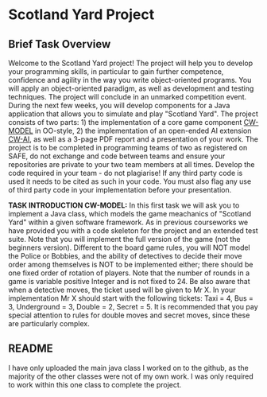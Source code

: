 # Scotland Yard Project

##  Brief Task Overview
Welcome to the Scotland Yard project! The project will help you to develop your programming skills, in particular to gain further competence, confidence and agility in the way you write object-oriented programs. You will apply an object-oriented paradigm, as well as development and testing techniques. The project will conclude in an unmarked competition event. During the next few weeks, you will develop components for a Java application that allows you to simulate and play "Scotland Yard". The project consists of two parts: 1) the implementation of a core game component [CW-MODEL](https://www.ole.bris.ac.uk/bbcswebdav/courses/COMS10009_2017/content/model/index.html#cw-model) in OO-style, 2) the implementation of an open-ended AI extension [CW-AI](https://www.ole.bris.ac.uk/bbcswebdav/courses/COMS10009_2017/content/ai/index.html), as well as a 3-page PDF report and a presentation of your work. The project is to be completed in programming teams of two as registered on SAFE, do not exchange and code between teams and ensure your repositories are private to your two team members at all times. Develop the code required in your team - do not plagiarise! If any third party code is used it needs to be cited as such in your code. You must also flag any use of third party code in your implementation before your presentation.

**TASK INTRODUCTION CW-MODEL:**  In this first task we will ask you to implement a Java class, which models the game meachanics of "Scotland Yard" within a given software framework. As in previous courseworks we have provided you with a code skeleton for the project and an extended test suite. Note that you will implement the full version of the game (not the beginners version). Different to the board game rules, you will NOT model the Police or Bobbies, and the ability of detectives to decide their move order among themselves is NOT to be implemented either; there should be one fixed order of rotation of players. Note that the number of rounds in a game is variable positive  Integer  and is not fixed to 24. Be also aware that when a detective moves, the ticket used will be given to Mr X. In your implementation Mr X should start with the following tickets: Taxi = 4, Bus = 3, Underground = 3, Double = 2, Secret = 5. It is recommended that you pay special attention to rules for double moves and secret moves, since these are particularly complex.

## README
I have only uploaded the main java class I worked on to the github, as the majority of the other classes were not of my own work. I was only required to work within this one class to complete the project. 

